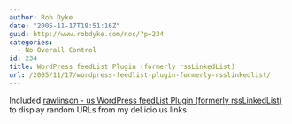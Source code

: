 ```yaml
---
author: Rob Dyke
date: "2005-11-17T19:51:16Z"
guid: http://www.robdyke.com/noc/?p=234
categories:
  - No Overall Control
id: 234
title: WordPress feedList Plugin (formerly rssLinkedList)
url: /2005/11/17/wordpress-feedlist-plugin-formerly-rsslinkedlist/
---
```

Included [rawlinson - us WordPress feedList Plugin (formerly rssLinkedList)](http://rawlinson.us/blog/index.php?p=212) to display random URLs from my del.icio.us links.